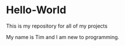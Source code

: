 # Hello-World
This is my repository for all of my projects

My name is Tim and I am new to programming.
